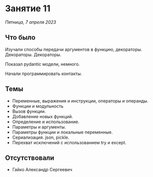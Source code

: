 # Занятие 11

_Пятница, 7 апреля 2023_

## Что было

Изучали способы передачи аргументов в функцию, декораторы.
Декораторы. Декораторы.

Показал pydantic модели, немного.

Начали программировать контакты.

## Темы

- Переменные, выражения и инструкции, операторы и операнды.
- Функции и модульность
- Вызов функции.
- Добавление новых функций.
- Определение и использование.
- Параметры и аргументы.
- Параметры функции и локальные переменные.
- Сериализация. json, pickle.
- Перехват исключений с использованием try и except.

## Отсутствовали

- Гайко Александр Сергеевич
